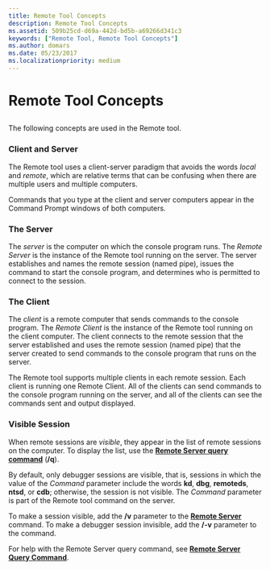 ```yaml
---
title: Remote Tool Concepts
description: Remote Tool Concepts
ms.assetid: 509b25cd-d69a-442d-bd5b-a69266d341c3
keywords: ["Remote Tool, Remote Tool Concepts"]
ms.author: domars
ms.date: 05/23/2017
ms.localizationpriority: medium
---
```


# Remote Tool Concepts


## <span id="ddk_remote_tool_concepts_dtools"></span><span id="DDK_REMOTE_TOOL_CONCEPTS_DTOOLS"></span>


The following concepts are used in the Remote tool.

### <span id="client_and_server"></span><span id="CLIENT_AND_SERVER"></span>Client and Server

The Remote tool uses a client-server paradigm that avoids the words *local* and *remote*, which are relative terms that can be confusing when there are multiple users and multiple computers.

Commands that you type at the client and server computers appear in the Command Prompt windows of both computers.

### <span id="the_server"></span><span id="THE_SERVER"></span>The Server

The *server* is the computer on which the console program runs. The *Remote Server* is the instance of the Remote tool running on the server. The server establishes and names the remote session (named pipe), issues the command to start the console program, and determines who is permitted to connect to the session.

### <span id="the_client"></span><span id="THE_CLIENT"></span>The Client

The *client* is a remote computer that sends commands to the console program. The *Remote Client* is the instance of the Remote tool running on the client computer. The client connects to the remote session that the server established and uses the remote session (named pipe) that the server created to send commands to the console program that runs on the server.

The Remote tool supports multiple clients in each remote session. Each client is running one Remote Client. All of the clients can send commands to the console program running on the server, and all of the clients can see the commands sent and output displayed.

### <span id="visible-session"></span><span id="VISIBLE_SESSION"></span>Visible Session

When remote sessions are *visible*, they appear in the list of remote sessions on the computer. To display the list, use the [**Remote Server query command**](remote-server-query-command.md) (**/q**).

By default, only debugger sessions are visible, that is, sessions in which the value of the *Command* parameter include the words **kd**, **dbg**, **remoteds**, **ntsd**, or **cdb**; otherwise, the session is not visible. The *Command* parameter is part of the Remote tool command on the server.

To make a session visible, add the **/v** parameter to the [**Remote Server**](remote-server-syntax.md) command. To make a debugger session invisible, add the **/-v** parameter to the command.

For help with the Remote Server query command, see [**Remote Server Query Command**](remote-server-query-command.md).

 

 





